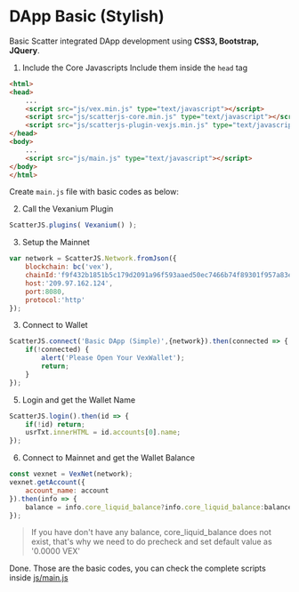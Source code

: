 # DApp Basic (Stylish)
Basic Scatter integrated DApp development using **CSS3, Bootstrap, JQuery**.

1. Include the Core Javascripts
Include them inside the ```head``` tag
```html
<html>
<head>
	...
	<script src="js/vex.min.js" type="text/javascript"></script>
	<script src="js/scatterjs-core.min.js" type="text/javascript"></script>
	<script src="js/scatterjs-plugin-vexjs.min.js" type="text/javascript"></script>
</head>
<body>
	...
	<script src="js/main.js" type="text/javascript"></script>
</body>
</html>
```  
Create ```main.js``` file with basic codes as below:

2. Call the Vexanium Plugin    
```js
ScatterJS.plugins( Vexanium() );
```  

3. Setup the Mainnet  
```js
var network = ScatterJS.Network.fromJson({
	blockchain: bc('vex'),
	chainId:'f9f432b1851b5c179d2091a96f593aaed50ec7466b74f89301f957a83e56ce1f',
	host:'209.97.162.124',
	port:8080,
	protocol:'http'
});
```

3. Connect to Wallet    
```js
ScatterJS.connect('Basic DApp (Simple)',{network}).then(connected => {
	if(!connected) {
		alert('Please Open Your VexWallet');
		return;
	}
});
```  

5. Login and get the Wallet Name    
```js
ScatterJS.login().then(id => {
	if(!id) return;
	usrTxt.innerHTML = id.accounts[0].name;
});
```

6. Connect to Mainnet and get the Wallet Balance    
```js
const vexnet = VexNet(network);
vexnet.getAccount({
	account_name: account
}).then(info => {
	balance = info.core_liquid_balance?info.core_liquid_balance:balance;
});
```
> If you have don't have any balance, core_liquid_balance does not exist,
that's why we need to do precheck and set default value as '0.0000 VEX' 

Done. Those are the basic codes, you can check the complete scripts inside [js/main.js](js/main.js)
